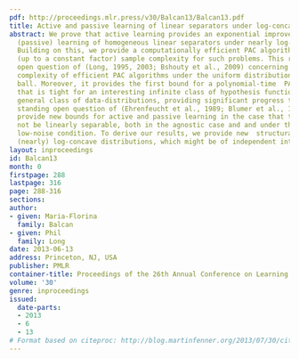 ```yaml
---
pdf: http://proceedings.mlr.press/v30/Balcan13/Balcan13.pdf
title: Active and passive learning of linear separators under log-concave distributions
abstract: We prove that active learning provides an exponential improvement over PAC
  (passive) learning of homogeneous linear separators under nearly log-concave distributions.
  Building on this, we provide a computationally efficient PAC algorithm with optimal
  (up to a constant factor) sample complexity for such problems. This resolves an
  open question of (Long, 1995, 2003; Bshouty et al., 2009) concerning the sample
  complexity of efficient PAC algorithms under the uniform distribution in the unit
  ball. Moreover, it provides the first bound for a polynomial-time  PAC algorithm
  that is tight for an interesting infinite class of hypothesis functions under a
  general class of data-distributions, providing significant progress towards  a long
  standing open question of (Ehrenfeucht et al., 1989; Blumer et al., 1989). We also
  provide new bounds for active and passive learning in the case that the data might
  not be linearly separable, both in the agnostic case and and under the Tsybakov
  low-noise condition. To derive our results, we provide new  structural results for
  (nearly) log-concave distributions, which might be of independent interest  as well.
layout: inproceedings
id: Balcan13
month: 0
firstpage: 288
lastpage: 316
page: 288-316
sections: 
author:
- given: Maria-Florina
  family: Balcan
- given: Phil
  family: Long
date: 2013-06-13
address: Princeton, NJ, USA
publisher: PMLR
container-title: Proceedings of the 26th Annual Conference on Learning Theory
volume: '30'
genre: inproceedings
issued:
  date-parts:
  - 2013
  - 6
  - 13
# Format based on citeproc: http://blog.martinfenner.org/2013/07/30/citeproc-yaml-for-bibliographies/
---
```

